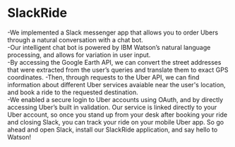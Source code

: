 # SlackRide
-We implemented a Slack messenger app that allows you to order Ubers through a natural conversation with a chat bot.  
-Our intelligent chat bot is powered by IBM Watson’s natural language processing, and allows for variation in user input.  
-By accessing the Google Earth API, we can convert the street addresses that were extracted from the user’s queries and translate them to exact GPS coordinates. 
-Then, through requests to the Uber API, we can find information about different Uber services avaiable near the user's location, and book a ride to the requested destination.  
-We enabled a secure login to Uber accounts using OAuth, and by directly accessing Uber’s built in validation.  Our service is linked directly to your Uber account, so once you stand up from your desk after booking your ride and closing Slack, you can track your ride on your mobile Uber app.  So go ahead and open Slack, install our SlackRide application, and say hello to Watson!
